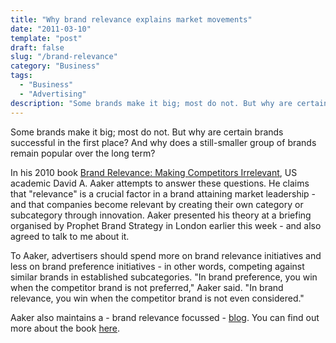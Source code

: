 ```yaml
---
title: "Why brand relevance explains market movements"
date: "2011-03-10"
template: "post"
draft: false
slug: "/brand-relevance"
category: "Business"
tags:
  - "Business"
  - "Advertising"
description: "Some brands make it big; most do not. But why are certain brands successful in the first place? And why does a still-smaller group of brands remain popular over the long term?"
---
```


Some brands make it big; most do not. But why are certain brands successful in the first place? And why does a still-smaller group of brands remain popular over the long term?

In his 2010 book [Brand Relevance: Making Competitors Irrelevant](http://www.amazon.com/Brand-Relevance-Making-Competitors-Irrelevant/dp/0470613580), US academic David A. Aaker attempts to answer these questions. He claims that "relevance" is a crucial factor in a brand attaining market leadership - and that companies become relevant by creating their own category or subcategory through innovation. Aaker presented his theory at a briefing organised by Prophet Brand Strategy in London earlier this week - and also agreed to talk to me about it.

To Aaker, advertisers should spend more on brand relevance initiatives and less on brand preference initiatives - in other words, competing against similar brands in established subcategories. "In brand preference, you win when the competitor brand is not preferred," Aaker said. "In brand relevance, you win when the competitor brand is not even considered."

Aaker also maintains a - brand relevance focussed - [blog](http://www.prophet.com/blog/aakeronbrands). You can find out more about the book [here](http://www.amazon.com/Brand-Relevance-Making-Competitors-Irrelevant/dp/0470613580).
